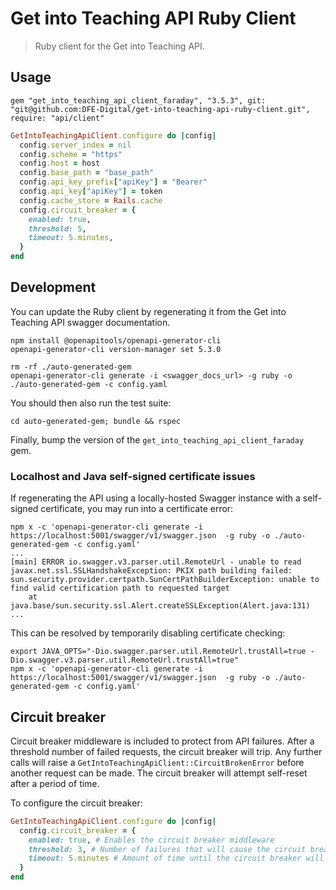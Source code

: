 # Get into Teaching API Ruby Client

> Ruby client for the Get into Teaching API.

## Usage

```
gem "get_into_teaching_api_client_faraday", "3.5.3", git: "git@github.com:DFE-Digital/get-into-teaching-api-ruby-client.git", require: "api/client"
```

```ruby
GetIntoTeachingApiClient.configure do |config|
  config.server_index = nil
  config.scheme = "https"
  config.host = host
  config.base_path = "base_path"
  config.api_key_prefix["apiKey"] = "Bearer"
  config.api_key["apiKey"] = token
  config.cache_store = Rails.cache
  config.circuit_breaker = {
    enabled: true,
    threshold: 5,
    timeout: 5.minutes,
  }
end
```

## Development

You can update the Ruby client by regenerating it from the Get into Teaching API swagger documentation.

```
npm install @openapitools/openapi-generator-cli
openapi-generator-cli version-manager set 5.3.0
```

```
rm -rf ./auto-generated-gem
openapi-generator-cli generate -i <swagger_docs_url> -g ruby -o ./auto-generated-gem -c config.yaml
```

You should then also run the test suite:

```
cd auto-generated-gem; bundle && rspec
```

Finally, bump the version of the `get_into_teaching_api_client_faraday` gem.

### Localhost and Java self-signed certificate issues

If regenerating the API using a locally-hosted Swagger instance with a self-signed certificate, you may run into a certificate error:

```
npm x -c 'openapi-generator-cli generate -i https://localhost:5001/swagger/v1/swagger.json  -g ruby -o ./auto-generated-gem -c config.yaml'
...
[main] ERROR io.swagger.v3.parser.util.RemoteUrl - unable to read
javax.net.ssl.SSLHandshakeException: PKIX path building failed: sun.security.provider.certpath.SunCertPathBuilderException: unable to find valid certification path to requested target
	at java.base/sun.security.ssl.Alert.createSSLException(Alert.java:131)
...
```

This can be resolved by temporarily disabling certificate checking:

```
export JAVA_OPTS="-Dio.swagger.parser.util.RemoteUrl.trustAll=true -Dio.swagger.v3.parser.util.RemoteUrl.trustAll=true"
npm x -c 'openapi-generator-cli generate -i https://localhost:5001/swagger/v1/swagger.json  -g ruby -o ./auto-generated-gem -c config.yaml'
```

## Circuit breaker

Circuit breaker middleware is included to protect from API failures. After a threshold number of failed requests, the circuit breaker will trip. Any further calls will raise a `GetIntoTeachingApiClient::CircuitBrokenError` before another request can be made. The circuit breaker will attempt self-reset after a period of time.

To configure the circuit breaker:

```ruby
GetIntoTeachingApiClient.configure do |config|
  config.circuit_breaker = {
    enabled: true, # Enables the circuit breaker middleware
    threshold: 3, # Number of failures that will cause the circuit breaker to trip
    timeout: 5.minutes # Amount of time until the circuit breaker will attempt to recover
  }
end
```

